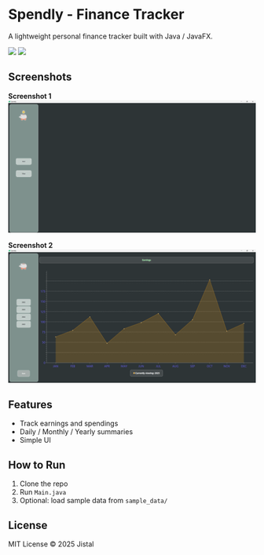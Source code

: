 # Spendly - Finance Tracker

A lightweight personal finance tracker built with Java / JavaFX.

<img src="Images/screenshot1.png" width="600">
<img src="Images/screenshot2.png" width="600">

## Screenshots

**Screenshot 1**
![Screenshot 1](src/Images/spendly_image1.png)

**Screenshot 2**
![Screenshot 2](src/Images/spendly_image2.png)

## Features
- Track earnings and spendings
- Daily / Monthly / Yearly summaries
- Simple UI

## How to Run
1. Clone the repo
2. Run `Main.java`
3. Optional: load sample data from `sample_data/`

## License
MIT License © 2025 Jistal
